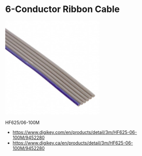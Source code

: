# 6-Conductor Ribbon Cable

<img src="./HF625_06-100M.JPG" width="300px" />


HF625/06-100M

- https://www.digikey.com/en/products/detail/3m/HF625-06-100M/9452280
- https://www.digikey.ca/en/products/detail/3m/HF625-06-100M/9452280
